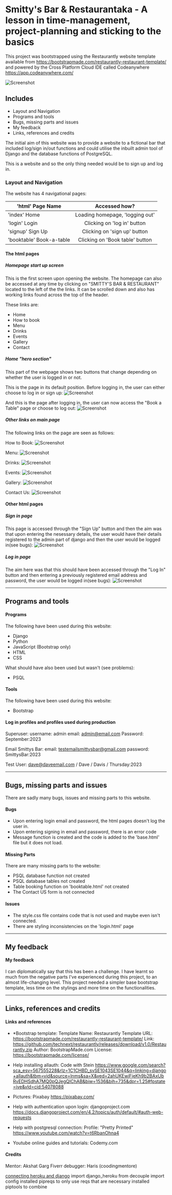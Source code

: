 # Smitty's Bar & Restaurantaka - A lesson in time-management, project-planning and sticking to the basics

This project was bootstrapped using the Restaurantly website template available from <https://bootstrapmade.com/restaurantly-restaurant-template/>
and powered by the Cross Platform Cloud IDE called Codeanywhere <https://app.codeanywhere.com/>

![Screenshot](static/assets/img/smittys-logo.jpg "Smitty Logo")

## Includes

- Layout and Navigation
- Programs and tools
- Bugs, missing parts and issues
- My feedback
- Links, references and credits

The initial aim of this website was to provide a website to a fictional bar that included log/sign in/out functions and could utilise the inbuilt admin tool of Django and the database functions of PostgreSQL.

This is a website and so the only thing needed would be to sign up and log in.

### Layout and Navigation

The website has 4 navigational pages:

| 'html' Page Name         |          Accessed how?          |
| ------------------------ | :-----------------------------: |
| 'index' Home             | Loading homepage, 'logging out' |
| 'login' Login            |   Clicking on 'log in' button   |
| 'signup' Sign Up         |  Clicking on 'sign up' button   |
| 'booktable' Book-a-table | Clicking on 'Book table' button |

#### The html pages

##### Homepage start up screen

This is the first screen upon opening the website. The homepage can also be accessed at any time by clicking on "SMITTY'S BAR & RESTAURANT" located to the left of the the links. It can be scrolled down and also has working links found across the top of the header.

These links are:

- Home
- How to book
- Menu
- Drinks
- Events
- Gallery
- Contact

##### Home "hero section"

This part of the webpage shows two buttons that change depending on whether the user is logged in or not.

This is the page in its default position. Before logging in, the user can either choose to log in or sign up:
![Screenshot](static/assets/img/README/index1.jpg" "Main page hero when logged in")

And this is the page after logging in, the user can now access the "Book a Table" page or choose to log out:
![Screenshot](static/assets/img/README/login2.jpg "Main page hero when logged in")

##### Other links on main page

The following links on the page are seen as follows:

How to Book:
![Screenshot](static/assets/img/README/index2.jpg "How to book")

Menu:
![Screenshot](static/assets/img/README/index4.jpg "Food choices")

Drinks:
![Screenshot](static/assets/img/README/index5.jpg "Drinks choices")

Events:
![Screenshot](static/assets/img/README/index6.jpg "Drinks choices")

Gallery:
![Screenshot](static/assets/img/README/index7.jpg "Drinks choices")

Contact Us:
![Screenshot](static/assets/img/README/index8.jpg "Contact")

#### Other html pages

##### Sign in page

This page is accessed through the "Sign Up" button and then the aim was that upon entering the nesessary details, the user would have their details registered to the admin part of django and then the user would be logged in(see bugs):
![Screenshot](static/assets/img/README/signup.jpg "Sign in")

##### Log in page

The aim here was that this should have been accessed through the "Log In" button and then entering a previously registered email address and password, the user would be logged in(see bugs):
![Screenshot](static/assets/img/README/login1.jpg "Log in")

---

## Programs and tools

#### Programs

The following have been used during this website:

- Django
- Python
- JavaScript (Bootstrap only)
- HTML
- CSS

What should have also been used but wasn't (see problems):

- PSQL

#### Tools

The following have been used during this website:

- Bootstrap

#### Log in profiles and profiles used during production

Superuser:
username: admin
email: admin@email.com
Password: September:2023

Email Smittys Bar:
email: testemailsmittysbar@gmail.com
password: SmittysBar:2023

Test User:
dave@daveemail.com / Dave / Davis / Thursday:2023

---

## Bugs, missing parts and issues

There are sadly many bugs, issues and missing parts to this website.

#### Bugs

- Upon entering login email and password, the html pages doesn't log the user in.
- Upon entering signing in email and password, there is an error code
- Message function is created and the code is added to the 'base.html' file but it does not load.

#### Missing Parts

There are many missing parts to the website:

- PSQL database function not created
- PSQL database tables not created
- Table booking function on 'booktable.html' not created
- The Contact US form is not connected

#### Issues

- The style.css file contains code that is not used and maybe even isn't connected.
- There are styling inconsistencies on the 'login.html' page

---

## My feedback

#### My feedback

I can diplomatically say that this has been a challenge. I have learnt so much from the negative parts I've experienced during this project, to an almost life-changing level.
This project needed a simpler base bootstrap template, less time on the stylings and more time on the functionalities.

---

## Links, references and credits

#### Links and references

- \*Bootstrap template:
  Template Name: Restaurantly
  Template URL: <https://bootstrapmade.com/restaurantly-restaurant-template/>
  Link: <https://github.com/technext/restaurantly/releases/download/v1.0/Restaurantly.zip>
  Author: BootstrapMade.com
  License: <https://bootstrapmade.com/license/>

- Help installing allauth:
  Code with Stein <https://www.google.com/search?sca_esv=567555228&rlz=1C1CHBD_svSE1043SE1044&q=linking+django+allauth&tbm=vid&source=lnms&sa=X&ved=2ahUKEwjFjeKh9b2BAxUbRvEDHSdhA7MQ0pQJegQIChAB&biw=1536&bih=735&dpr=1.25#fpstate=ive&vld=cid:54078088>

- Pictures:
  Pixabay <https://pixabay.com/>

- Help with authentication upon login:
  djangoproject.com <https://docs.djangoproject.com/en/4.2/topics/auth/default/#auth-web-requests>

- Help with postgresql connection:
  Profile: "Pretty Printed" <https://www.youtube.com/watch?v=t6RbanOhna4>

- Youtube online guides and tutorials: Codemy.com

#### Credits

Mentor: Akshat Garg
Fiverr debugger: Haris (coodingmentore)

[connecting heroku and django](https://www.youtube.com/watch?v=UkokhawLKDU)
import django_heroku
from decouple import config
installed pipreqs to only use reqs that are necessary
installed piptools to combine
